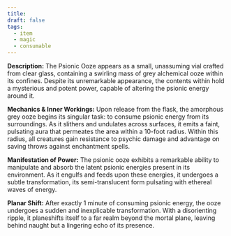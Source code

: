 ```yaml
---
title: 
draft: false
tags:
  - item
  - magic
  - consumable
---
```

**Description:** The Psionic Ooze appears as a small, unassuming vial crafted from clear glass, containing a swirling mass of grey alchemical ooze within its confines. Despite its unremarkable appearance, the contents within hold a mysterious and potent power, capable of altering the psionic energy around it.

**Mechanics & Inner Workings:** Upon release from the flask, the amorphous grey ooze begins its singular task: to consume psionic energy from its surroundings. As it slithers and undulates across surfaces, it emits a faint, pulsating aura that permeates the area within a 10-foot radius. Within this radius, all creatures gain resistance to psychic damage and advantage on saving throws against enchantment spells.

**Manifestation of Power:** The psionic ooze exhibits a remarkable ability to manipulate and absorb the latent psionic energies present in its environment. As it engulfs and feeds upon these energies, it undergoes a subtle transformation, its semi-translucent form pulsating with ethereal waves of energy.

**Planar Shift:** After exactly 1 minute of consuming psionic energy, the ooze undergoes a sudden and inexplicable transformation. With a disorienting ripple, it planeshifts itself to a far realm beyond the mortal plane, leaving behind naught but a lingering echo of its presence.